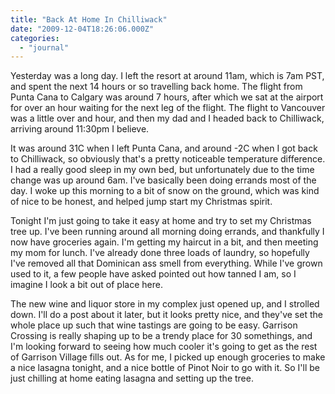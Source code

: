 ```yaml
---
title: "Back At Home In Chilliwack"
date: "2009-12-04T18:26:06.000Z"
categories: 
  - "journal"
---
```


Yesterday was a long day. I left the resort at around 11am, which is 7am PST, and spent the next 14 hours or so travelling back home. The flight from Punta Cana to Calgary was around 7 hours, after which we sat at the airport for over an hour waiting for the next leg of the flight. The flight to Vancouver was a little over and hour, and then my dad and I headed back to Chilliwack, arriving around 11:30pm I believe.

It was around 31C when I left Punta Cana, and around -2C when I got back to Chilliwack, so obviously that's a pretty noticeable temperature difference. I had a really good sleep in my own bed, but unfortunately due to the time change was up around 6am. I've basically been doing errands most of the day. I woke up this morning to a bit of snow on the ground, which was kind of nice to be honest, and helped jump start my Christmas spirit.

Tonight I'm just going to take it easy at home and try to set my Christmas tree up. I've been running around all morning doing errands, and thankfully I now have groceries again. I'm getting my haircut in a bit, and then meeting my mom for lunch. I've already done three loads of laundry, so hopefully I've removed all that Dominican ass smell from everything. While I've grown used to it, a few people have asked pointed out how tanned I am, so I imagine I look a bit out of place here.

The new wine and liquor store in my complex just opened up, and I strolled down. I'll do a post about it later, but it looks pretty nice, and they've set the whole place up such that wine tastings are going to be easy. Garrison Crossing is really shaping up to be a trendy place for 30 somethings, and I'm looking forward to seeing how much cooler it's going to get as the rest of Garrison Village fills out. As for me, I picked up enough groceries to make a nice lasagna tonight, and a nice bottle of Pinot Noir to go with it. So I'll be just chilling at home eating lasagna and setting up the tree.
